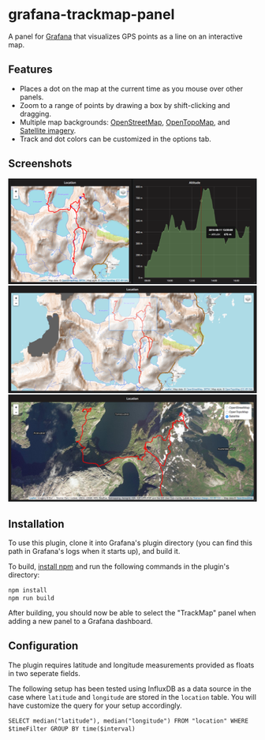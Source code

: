 grafana-trackmap-panel
======================
A panel for [Grafana](https://grafana.com/) that visualizes GPS points as a line on an interactive map.

Features
--------
- Places a dot on the map at the current time as you mouse over other panels.
- Zoom to a range of points by drawing a box by shift-clicking and dragging.
- Multiple map backgrounds: [OpenStreetMap](http://www.openstreetmap.org/),
  [OpenTopoMap](https://opentopomap.org/), and [Satellite imagery](http://www.esri.com/).
- Track and dot colors can be customized in the options tab.

Screenshots
-----------
![Show current selection as a dot on the map](src/img/topo-crosshair.png)
![Zoom in by selecting a range of points](src/img/topo-boxselect.png)
![Chose what map to display the data on](src/img/satellite-picker.png)

Installation
------------
To use this plugin, clone it into Grafana's plugin directory (you can find this path in Grafana's
logs when it starts up), and build it.

To build, [install npm](https://www.npmjs.com/get-npm) and run the following commands in the
plugin's directory:
```
npm install
npm run build
```

After building, you should now be able to select the "TrackMap" panel when adding a new panel to a
Grafana dashboard.

Configuration
-------------
The plugin requires latitude and longitude measurements provided as floats in two seperate fields.

The following setup has been tested using InfluxDB as a data source in the case where `latitude` and
`longitude` are stored in the `location` table. You will have customize the query for your setup
accordingly.
```
SELECT median("latitude"), median("longitude") FROM "location" WHERE $timeFilter GROUP BY time($interval)
```
